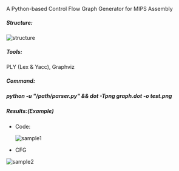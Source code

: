 A Python-based Control Flow Graph Generator for MIPS Assembly

##### Structure:

![structure](D:\Gitwork\Mips2cfg\temp\structure.png)

##### Tools: 

PLY (Lex & Yacc), Graphviz

##### Command: 

##### python -u "/path/parser.py" && dot -Tpng graph.dot -o test.png

##### Results:(Example)

- Code:

  ![sample1](D:\Gitwork\Mips2cfg\temp\sample1.png)

- CFG

![sample2](D:\Gitwork\Mips2cfg\temp\sample2.png)
